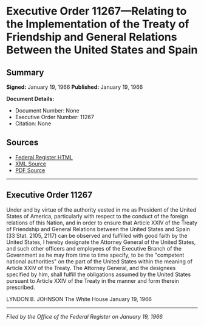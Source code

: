 # Executive Order 11267—Relating to the Implementation of the Treaty of Friendship and General Relations Between the United States and Spain

## Summary

**Signed:** January 19, 1966
**Published:** January 19, 1966

**Document Details:**
- Document Number: None
- Executive Order Number: 11267
- Citation: None

## Sources
- [Federal Register HTML](https://www.presidency.ucsb.edu/documents/executive-order-11267-relating-the-implementation-the-treaty-friendship-and-general)
- [XML Source](None)
- [PDF Source](None)

---

## Executive Order 11267

Under and by virtue of the authority vested in me as President of the United States of America, particularly with respect to the conduct of the foreign relations of this Nation, and in order to ensure that Article XXIV of the Treaty of Friendship and General Relations between the United States and Spain (33 Stat. 2105, 2117) can be observed and fulfilled with good faith by the United States, I hereby designate the Attorney General of the United States, and such other officers and employees of the Executive Branch of the Government as he may from time to time specify, to be the "competent national authorities" on the part of the United States within the meaning of Article XXIV of the Treaty. The Attorney General, and the designees specified by him, shall fulfill the obligations assumed by the United States pursuant to Article XXIV of the Treaty in the manner and form therein prescribed.

LYNDON B. JOHNSON
The White House
January 19, 1966

---

*Filed by the Office of the Federal Register on January 19, 1966*
